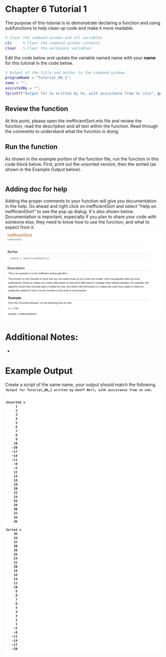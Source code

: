 # Chapter 6 Tutorial 1
The purpose of this tutorial is to demonstrate declaring a function and using subfunctions to help clean up code and make it more readable.
```Matlab
% Clear the command window and all variables
clc     % Clear the command window contents
clear   % Clear the workspace variables
```
Edit the code below and update the variable named name with your **name** for this tutorial in the code below.
```Matlab
% Output of the title and author to the command window.
programName = "Tutorial_06_1";
name = "";
assistedBy = "";
fprintf("Output for %s written by %s, with assistance from %s.\n\n", programName, name, assistedBy)
```
## Review the function
At this point, please open the inefficientSort.mlx file and review the function, read the description and all text within the function. Read through the comments to understand what the function is doing.

## Run the function
As shown in the example portion of the function file, run the function in this code block below. First, print out the unsorted version, then the sorted (as shown in the Example Output below).
```Matlab

```
## Adding doc for help
Adding the proper comments to your function will give you documentation in the help. Go ahead and right click on inefficientSort and select "Help on inefficientSort" to see the pop up dialog. It's also shown below. Documentation is important, especially if you plan to share your code with someone else, they need to know how to use the function, and what to expect from it.
![Tutorial_06_1_InefficientSort.png](images/Tutorial_06_1_InefficientSort.png)

# Additional Notes:
* 
# Example Output
Create a script of the same name, your output should match the following.
![Tutorial_06_1_Example_Output.png](images/Tutorial_06_1_Example_Output.png)